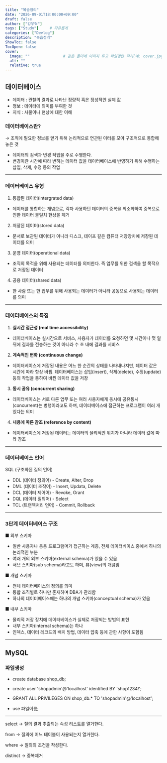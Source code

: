 ```yaml
---
title: "복습정리"
date: "2026-09-01T18:00:00+09:00"
draft: false              
author: ["강우혁"]     
tags: ["Study"]     # 자유롭게
categories: ["Devlog"]
description: "복습정리"
ShowToc: false
TocOpen: false
cover:
  image: ""               # 같은 폴더에 이미지 두고 파일명만 적기(예: cover.jpg)
  alt: ""
  relative: true
---
```

<!--more-->
## 데이터베이스

- 데이터 : 관찰의 결과로 나타난 정량적 혹은 정성적인 실제 값
- 정보 : 데이터에 의미를 부여한 것
- 지식 : 사물이나 현상에 대한 이해

### 데이터베이스란?

→  조직에 필요한 정보를 얻기 위해 논리적으로 연관된 이터를 모아 구조적으로 통합해 놓은 것

- 데이터의 검색과 변경 작업을 주로 수행한다.
- 변경이란 시간에 따라 변하는 데이터 값을 데이터베이스에 반영하기 위해 수행하는 삽입, 삭제, 수정 등의 작업

---

### 데이터베이스 유형

1. 통합된 데이터(intergrated data)
- 데이터를 통합하는 개념으로, 각자 사용하던 데이터의 중복을 최소화하여 중복으로 인한 데이터 불일치 현상을 제거
2. 저장된 데이터(stored data)
- 문서로 보관된 데이터가 아니라 디스크, 테이프 같은 컴퓨터 저장장치에 저장된 데이터를 의미
3. 운영 데이터(operational data)
- 조직의 목적을 위해 사용되는 데이터를 의미한다. 즉 업무를 위한 검색을 할 목적으로 저장된 데이터
4. 공용 데이터(shared data)
- 한 사람 또는 한 업무를 위해 사용되는 데이터가 아니라 공동으로 사용되는 데이터를 의미

---

### 데이터베이스의 특징

1. **실시간 접근성 (real time accessibility)**
- 데이터베이스는 실시간으로 서비스, 사용자가 데이터를 요청하면 몇 시간이나 몇 일 뒤에 결과를 전송하는 것이 아니라 수 초 내에 결과를 서비스
2. **계속적인 변화 (continuous change)**
- 데이터베이스에 저장된 내용은 어느 한 순간의 상태를 나타내나지만, 데이터 값은 시간에 따라 항상 바뀜. 데이터베이스는 삽입(insert), 삭제(delete), 수정(update) 등의 작업을 통하여 바뀐 데이터 값을 저장
3. **동시 공유 (concurrent sharing)**
- 데이터베이스는 서로 다른 업무 또는 여러 사용자에게 동시에 공유통시(concurrent)는 병행이라고도 하며, 데이터베이스에 접근하는 프로그램이 여러 개 있다는 의미
4. **내용에 따른 참조 (reference by content)**
- 데이터베이스에 저장된 데이터는 데이터의 물리적인 위치가 아니라 데이터 값에 따라 참조

---

### 데이터베이스 언어

SQL (구조화된 질의 언어)

- DDL (데이터 정의어) - Create, Alter, Drop
- DML (데이터 조작어) - Insert, Updata, Delete
- DCL (데이터 제어어) - Revoke, Grant
- DQL (데이터 질의어) - Select
- TCL (트랜젝처리 언어) - Commit, Rollback

---

### 3단계 데이터베이스 구조

■ 외부 스키마

- 일반 사용자나 응용 프로그램머가 접근하는 계층, 전체 데이터베이스 중에서 하나의 논리적인 부분
- 여러 개의 외부 스키마(external schema)가 있을 수 있음
- 서브 스키마(sub schema)라고도 하며, 뷰(view)의 개념임

■ 개념 스키마

- 전체 데이터베이스의 정의를 의미
- 통합 조직별로 하나만 존재하며 DBA가 관리함
- 하나의 데이터베이스에는 하나의 개념 스키마(conceptual schema)가 있음

■ 내부 스키마

- 물리적 저장 장치에 데이터베이스가 실제로 저장되는 방법의 표현
- 내부 스키마(internal schema)는 하나
- 인덱스, 데이터 레코드의 배치 방법, 데이터 압축 등에 관한 사항이 포함됨

---

## MySQL

### 파일생성

- create database shop_db;
- create user 'shopadmin'@'localhost' identified BY 'shop1234!';
- GRANT ALL PRIVILEGES ON shop_db.* TO 'shopadmin'@'localhost';

- use 파일이름;

---

select → 질의 결과 추출되는 속성 리스트를 열거한다.

from → 질의에 어느 테이블이 사용되는지 열거한다.

where → 질의의 조건을 작성한다.

distinct → 중복제거


